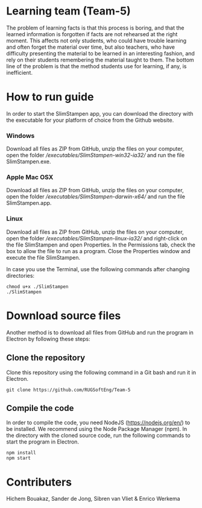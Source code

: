 # Learning team (Team-5)
The problem of learning facts is that this process is boring, and that the learned information is forgotten if facts are not rehearsed at the right moment. This affects not only students, who could have trouble learning and often forget the material over time, but also teachers, who have difficulty presenting the material to be learned in an interesting fashion, and rely on their students remembering the material taught to them. The bottom line of the problem is that the method students use for learning, if any, is inefficient. 

# How to run guide
In order to start the SlimStampen app, you can download the directory with the executable for your platform of choice from the Github website. 

### Windows
Download all files as ZIP from GitHub, unzip the files on your computer, open the folder _/executables/SlimStampen-win32-ia32/_ and run the file SlimStampen.exe.

### Apple Mac OSX
Download all files as ZIP from GitHub, unzip the files on your computer, open the folder _/executables/SlimStampen-darwin-x64/_ and run the file SlimStampen.app.

### Linux
Download all files as ZIP from GitHub, unzip the files on your computer, open the folder _/executables/SlimStampen-linux-ia32/_ and right-click on the file SlimStampen and open Properties.
In the Permissions tab, check the box to allow the file to run as a program.
Close the Properties window and execute the file SlimStampen.

In case you use the Terminal, use the following commands after changing directories:

```
chmod u+x ./SlimStampen
./SlimStampen
```

# Download source files
Another method is to download all files from GitHub and run the program in Electron by following these steps:
## Clone the repository
Clone this repository using the following command in a Git bash and run it in Electron.

```
git clone https://github.com/RUGSoftEng/Team-5
```

## Compile the code
In order to compile the code, you need NodeJS (https://nodejs.org/en/) to be installed. We recommend using the Node Package Manager (npm). In the directory with the cloned source code, run the following commands to start the program in Electron.

```
npm install
npm start
```

# Contributers
Hichem Bouakaz, Sander de Jong, Sibren van Vliet & Enrico Werkema


